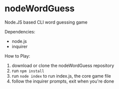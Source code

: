 # nodeWordGuess
Node.JS based CLI word guessing game

Dependencies:
* node.js
* inquirer

How to Play:

1. download or clone the nodeWordGuess repository
2. run `npm install`
3. run `node index` to run index.js, the core game file
4. follow the inquirer prompts, exit when you're done
